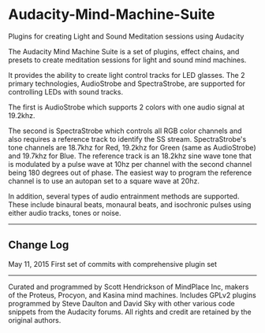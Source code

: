 # Audacity-Mind-Machine-Suite
Plugins for creating Light and Sound Meditation sessions using Audacity

The Audacity Mind Machine Suite is a set of plugins, effect chains, and presets to create meditation sessions for light and sound mind machines.

It provides the ability to create light control tracks for LED glasses. The 2 primary technologies, AudioStrobe and SpectraStrobe, are supported for controlling LEDs with sound tracks.

The first is AudioStrobe which supports 2 colors with one audio signal at 19.2khz.

The second is SpectraStrobe which controls all RGB color channels and also requires a reference track to identify the SS stream. SpectraStrobe's tone channels are 18.7khz for Red, 19.2khz for Green (same as AudioStrobe) and 19.7khz for Blue. The reference track is an 18.2khz sine wave tone that is modulated by a pulse wave at 10hz per channel with the second channel being 180 degrees out of phase. The easiest way to program the reference channel is to use an autopan set to a square wave at 20hz.

In addition, several types of audio entrainment methods are supported. These include binaural beats, monaural beats, and isochronic pulses using either audio tracks, tones or noise.

---

## Change Log ##


May 11, 2015 First set of commits with comprehensive plugin set

---

Curated and programmed by Scott Hendrickson of MindPlace Inc, makers of the Proteus, Procyon, and Kasina mind machines. Includes GPLv2 plugins programmed by Steve Daulton and David Sky with other various code snippets from the Audacity forums. All rights and credit are retained by the original authors.
